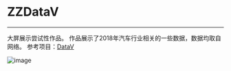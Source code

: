 # ZZDataV

--- 

大屏展示尝试性作品。
作品展示了2018年汽车行业相关的一些数据，数据均取自网络。
参考项目：[DataV](https://github.com/tengge1/datav)

![image](https://puui.qpic.cn/fans_admin/0/3_224907451_1567575610029/0)